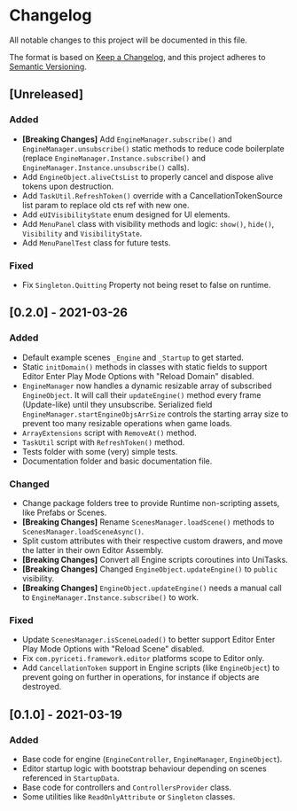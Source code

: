﻿# Changelog
All notable changes to this project will be documented in this file.

The format is based on [Keep a Changelog](https://keepachangelog.com/en/1.0.0/),
and this project adheres to [Semantic Versioning](https://semver.org/spec/v2.0.0.html).

## [Unreleased]
### Added
- **\[Breaking Changes\]** Add `EngineManager.subscribe()` and `EngineManager.unsubscribe()` static methods to
  reduce code boilerplate (replace `EngineManager.Instance.subscribe()` and `EngineManager.Instance.unsubscribe()`
  calls).
- Add `EngineObject.aliveCtsList` to properly cancel and dispose alive tokens upon destruction.
- Add `TaskUtil.RefreshToken()` override with a CancellationTokenSource list param to replace old cts ref with new one.
- Add `eUIVisibilityState` enum designed for UI elements.
- Add `MenuPanel` class with visibility methods and logic: `show()`, `hide()`, `Visibility` and `VisibilityState`.
- Add `MenuPanelTest` class for future tests.

### Fixed
- Fix `Singleton.Quitting` Property not being reset to false on runtime.

## [0.2.0] - 2021-03-26
### Added
- Default example scenes `_Engine` and `_Startup` to get started.
- Static `initDomain()` methods in classes with static fields to support Editor Enter Play Mode Options with "Reload Domain" disabled.
- `EngineManager` now handles a dynamic resizable array of subscribed `EngineObject`. It will call their `updateEngine()` method every frame (Update-like) until they unsubscribe.
  Serialized field `EngineManager.startEngineObjsArrSize` controls the starting array size to prevent too many resizable operations when game loads.
- `ArrayExtensions` script with `RemoveAt()` method.
- `TaskUtil` script with `RefreshToken()` method.
- Tests folder with some (very) simple tests.
- Documentation folder and basic documentation file.

### Changed
- Change package folders tree to provide Runtime non-scripting assets, like Prefabs or Scenes.
- **\[Breaking Changes\]** Rename `ScenesManager.loadScene()` methods to `ScenesManager.loadSceneAsync()`.
- Split custom attributes with their respective custom drawers, and move the latter in their own Editor Assembly.
- **\[Breaking Changes\]** Convert all Engine scripts coroutines into UniTasks.
- **\[Breaking Changes\]** Changed `EngineObject.updateEngine()` to `public` visibility.
- **\[Breaking Changes\]** `EngineObject.updateEngine()` needs a manual call to `EngineManager.Instance.subscribe()` to work.

### Fixed
- Update `ScenesManager.isSceneLoaded()` to better support Editor Enter Play Mode Options with "Reload Scene" disabled.
- Fix `com.pyriceti.framework.editor` platforms scope to Editor only.
- Add `CancellationToken` support in Engine scripts (like `EngineObject`) to prevent going on further in operations, for instance if objects are destroyed.

## [0.1.0] - 2021-03-19
### Added
- Base code for engine (`EngineController`, `EngineManager`, `EngineObject`).
- Editor startup logic with bootstrap behaviour depending on scenes referenced in `StartupData`.
- Base code for controllers and `ControllersProvider` class.
- Some utilities like `ReadOnlyAttribute` or `Singleton` classes.
